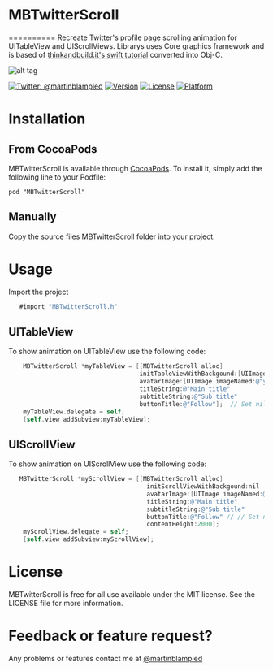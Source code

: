# MBTwitterScroll
==========
Recreate Twitter's profile page scrolling animation for UITableView and UIScrollViews. Librarys uses Core graphics framework and is based of [thinkandbuild.it's swift tutorial](http://www.thinkandbuild.it/implementing-the-twitter-ios-app-ui/) converted into Obj-C.

![alt tag](http://i.imgur.com/iz7BIxt.gif?1)

[![Twitter: @martinblampied](https://img.shields.io/badge/contact-@martinblampied-blue.svg?style=flat)](https://twitter.com/martinblampied)
[![Version](https://img.shields.io/cocoapods/v/MBTwitterScroll.svg?style=flat)](http://cocoadocs.org/docsets/MBTwitterScroll)
[![License](https://img.shields.io/cocoapods/l/MBTwitterScroll.svg?style=flat)](http://cocoadocs.org/docsets/MBTwitterScroll)
[![Platform](https://img.shields.io/cocoapods/p/MBTwitterScroll.svg?style=flat)](http://cocoadocs.org/docsets/MBTwitterScroll)

# Installation
## From CocoaPods
MBTwitterScroll is available through [CocoaPods](http://cocoapods.org). To install
it, simply add the following line to your Podfile:

    pod "MBTwitterScroll"

## Manually
Copy the source files MBTwitterScroll folder into your project.


# Usage

Import the project

```objective-c
   #import "MBTwitterScroll.h"
```

## UITableView

To show animation on UITableVIew use the following code:

```objective-c
    MBTwitterScroll *myTableView = [[MBTwitterScroll alloc]
                                    initTableViewWithBackgound:[UIImage imageNamed:@"your image"]
                                    avatarImage:[UIImage imageNamed:@"your avatar"]
                                    titleString:@"Main title"
                                    subtitleString:@"Sub title"
                                    buttonTitle:@"Follow"];  // Set nil for no button
    myTableView.delegate = self;
    [self.view addSubview:myTableView];
```

## UIScrollView

To show animation on UIScrollView use the following code:

```objective-c
   MBTwitterScroll *myScrollView = [[MBTwitterScroll alloc]
                                      initScrollViewWithBackgound:nil
                                      avatarImage:[UIImage imageNamed:@"avatar.png"]
                                      titleString:@"Main title"
                                      subtitleString:@"Sub title"
                                      buttonTitle:@"Follow" // // Set nil for no button
                                      contentHeight:2000];
    myScrollView.delegate = self;
    [self.view addSubview:myScrollView];
```

# License
MBTwitterScroll is free for all use available under the MIT license. See the LICENSE file for more information.

# Feedback or feature request?
Any problems or features contact me at [@martinblampied](https://twitter.com/martinblampied)
